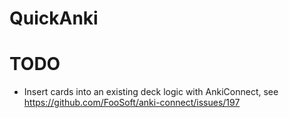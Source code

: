 # QuickAnki

# TODO
* Insert cards into an existing deck logic with AnkiConnect, see https://github.com/FooSoft/anki-connect/issues/197